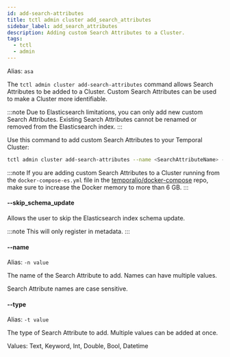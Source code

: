 ```yaml
---
id: add-search-attributes
title: tctl admin cluster add_search_attributes
sidebar_label: add_search_attributes
description: Adding custom Search Attributes to a Cluster.
tags:
  - tctl
  - admin
---
```


Alias: `asa`

The `tctl admin cluster add-search-attributes` command allows Search Attributes to be added to a Cluster.
Custom Search Attributes can be used to make a Cluster more identifiable.

:::note
Due to Elasticsearch limitations, you can only add new custom Search Attributes. Existing Search Attributes cannot be renamed or removed from the Elasticsearch index.
:::

Use this command to add custom Search Attributes to your Temporal Cluster:

```bash
tctl admin cluster add-search-attributes --name <SearchAttributeName> --type <SearchAttributeValueType>
```

:::note
If you are adding custom Search Attributes to a Cluster running from the `docker-compose-es.yml` file in the [temporalio/docker-compose](https://github.com/temporalio/docker-compose) repo, make sure to increase the Docker memory to more than 6 GB.
:::

#### --skip_schema_update

Allows the user to skip the Elasticsearch index schema update.

:::note
This will only register in metadata.
:::

#### --name

Alias: `-n value`

The name of the Search Attribute to add. Names can have multiple values.

Search Attribute names are case sensitive.

#### --type

Alias: `-t value`

The type of Search Attribute to add.
Multiple values can be added at once.

Values: Text, Keyword, Int, Double, Bool, Datetime

